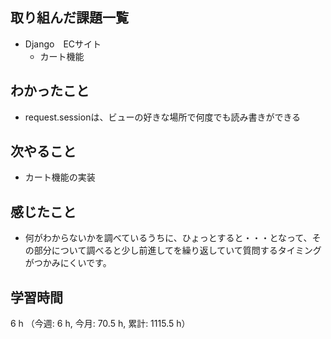 ## 取り組んだ課題一覧
- Django　ECサイト
    - カート機能

## わかったこと
- request.sessionは、ビューの好きな場所で何度でも読み書きができる       

## 次やること
- カート機能の実装

## 感じたこと
- 何がわからないかを調べているうちに、ひょっとすると・・・となって、その部分について調べると少し前進してを繰り返していて質問するタイミングがつかみにくいです。

## 学習時間
6 h （今週: 6 h, 今月: 70.5 h, 累計: 1115.5 h）

